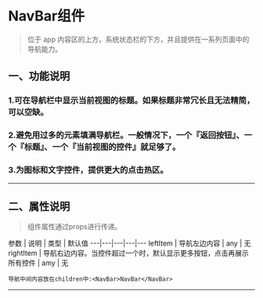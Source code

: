 # NavBar组件
> 位于 app 内容区的上方，系统状态栏的下方，并且提供在一系列页面中的导航能力。
## 一、功能说明
### 1.可在导航栏中显示当前视图的标题。如果标题非常冗长且无法精简，可以空缺。
### 2.避免用过多的元素填满导航栏。一般情况下，一个『返回按钮』、一个『标题』、一个『当前视图的控件』就足够了。
### 3.为图标和文字控件，提供更大的点击热区。
---

## 二、属性说明
> 组件属性通过props进行传递。

参数 | 说明 | 类型 | 默认值
---|---|---|---|---
leftItem | 导航左边内容 | any | 无
rightItem | 导航右边内容。当控件超过一个时，默认显示更多按钮，点击再展示所有控件 | amy | 无

`导航中间内容放在children中:<NavBar>NavBar</NavBar>`

---
